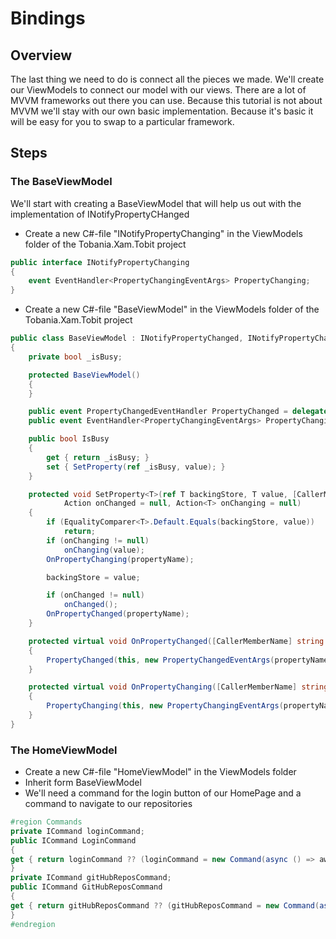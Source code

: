 # Bindings

## Overview
The last thing we need to do is connect all the pieces we made. We'll create our ViewModels to connect our model with our views. There are a lot of MVVM frameworks out there you can use. Because this tutorial is not about MVVM we'll stay with our own basic implementation. Because it's basic it will be easy for you to swap to a particular framework. 

## Steps

### The BaseViewModel
We'll start with creating a BaseViewModel that will help us out with the implementation of INotifyPropertyCHanged

- Create a new C#-file "INotifyPropertyChanging" in the ViewModels folder of the Tobania.Xam.Tobit project

```C#
public interface INotifyPropertyChanging
{
    event EventHandler<PropertyChangingEventArgs> PropertyChanging;
}
```

- Create a new C#-file "BaseViewModel" in the ViewModels folder of the Tobania.Xam.Tobit project

```C#
public class BaseViewModel : INotifyPropertyChanged, INotifyPropertyChanging
{
    private bool _isBusy;

    protected BaseViewModel()
    {
    }

    public event PropertyChangedEventHandler PropertyChanged = delegate { };
    public event EventHandler<PropertyChangingEventArgs> PropertyChanging = delegate { };

    public bool IsBusy
    {
        get { return _isBusy; }
        set { SetProperty(ref _isBusy, value); }
    }

    protected void SetProperty<T>(ref T backingStore, T value, [CallerMemberName] string propertyName = null,
			Action onChanged = null, Action<T> onChanging = null)
    {
        if (EqualityComparer<T>.Default.Equals(backingStore, value))
            return;
        if (onChanging != null)
            onChanging(value);
        OnPropertyChanging(propertyName);

        backingStore = value;

        if (onChanged != null)
            onChanged();
        OnPropertyChanged(propertyName);
    }

    protected virtual void OnPropertyChanged([CallerMemberName] string propertyName = null)
    {
        PropertyChanged(this, new PropertyChangedEventArgs(propertyName));
    }

    protected virtual void OnPropertyChanging([CallerMemberName] string propertyName = null)
    {
        PropertyChanging(this, new PropertyChangingEventArgs(propertyName));
    }
}
```

### The HomeViewModel
- Create a new C#-file "HomeViewModel" in the ViewModels folder
- Inherit form BaseViewModel
- We'll need a command for the login button of our HomePage and a command to navigate to our repositories

```C#
#region Commands
private ICommand loginCommand;
public ICommand LoginCommand
{
get { return loginCommand ?? (loginCommand = new Command(async () => await ExecuteLoginCommand())); }
}
private ICommand gitHubReposCommand;
public ICommand GitHubReposCommand
{
get { return gitHubReposCommand ?? (gitHubReposCommand = new Command(async () => await ExecuteGitHubReposCommand())); }
}
#endregion
```